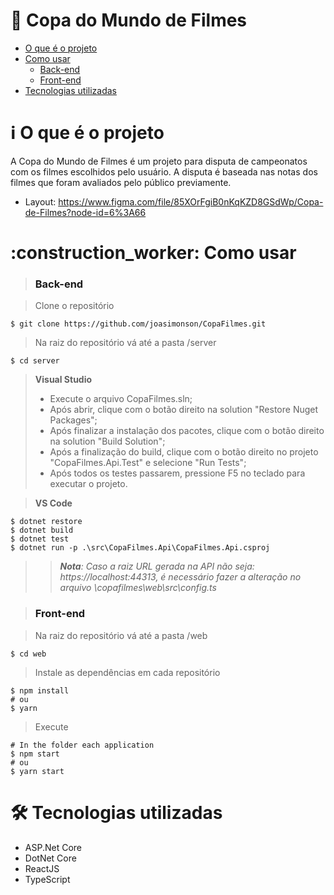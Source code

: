 # :pushpin: Copa do Mundo de Filmes
* [O que é o projeto](#about)
* [Como usar](#run)
    - [Back-end](#back)
    - [Front-end](#front)
* [Tecnologias utilizadas](#tech)

<h1 name="about">ℹ O que é o projeto</h1>

A Copa do Mundo de Filmes é um projeto para disputa de campeonatos com os filmes escolhidos pelo usuário.
A disputa é baseada nas notas dos filmes que foram avaliados pelo público previamente.

- Layout: https://www.figma.com/file/85XOrFgiB0nKqKZD8GSdWp/Copa-de-Filmes?node-id=6%3A66

<h1 name="run">:construction_worker: Como usar</h1>

> ### <a name="back">Back-end<a/>

> Clone o repositório
```shell
$ git clone https://github.com/joasimonson/CopaFilmes.git
```
> Na raiz do repositório vá até a pasta /server
```shell
$ cd server
```
> **Visual Studio**
> - Execute o arquivo CopaFilmes.sln;
> - Após abrir, clique com o botão direito na solution "Restore Nuget Packages";
> - Após finalizar a instalação dos pacotes, clique com o botão direito na solution "Build Solution";
> - Após a finalização do build, clique com o botão direito no projeto "CopaFilmes.Api.Test" e selecione "Run Tests";
> - Após todos os testes passarem, pressione F5 no teclado para executar o projeto.

> **VS Code**
```shell
$ dotnet restore
$ dotnet build
$ dotnet test
$ dotnet run -p .\src\CopaFilmes.Api\CopaFilmes.Api.csproj
```

>> ***Nota**: Caso a raiz URL gerada na API não seja: https://localhost:44313, é necessário fazer a alteração no arquivo \copafilmes\web\src\config.ts*

> ### <a name="front">Front-end<a/>

> Na raiz do repositório vá até a pasta /web
```shell
$ cd web
```
> Instale as dependências em cada repositório
```shell
$ npm install
# ou
$ yarn
```
> Execute
```shell
# In the folder each application
$ npm start
# ou
$ yarn start
```

<h1 name="tech">🛠 Tecnologias utilizadas</h1>

- ASP.Net Core
- DotNet Core
- ReactJS
- TypeScript